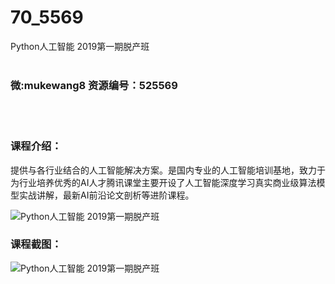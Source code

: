 # 70_5569
Python人工智能 2019第一期脱产班
<br/></br>
<h3>微:mukewang8 资源编号：525569</h3>
<br/></br>
<h3>课程介绍：</h3>
<p>提供与各行业结合的人工智能解决方案。是国内专业的人工智能培训基地，致力于为行业培养优秀的AI人才腾讯课堂主要开设了人工智能深度学习真实商业级算法模型实战讲解，最新AI前沿论文剖析等进阶课程。</p>
<p><img src="https://www.ko996.com/wp-content/uploads/img/2019/07/2-11-285x300.png" alt="Python人工智能 2019第一期脱产班"></p>
<h3>课程截图：</h3>
<p><img src="https://www.ko996.com/wp-content/uploads/img/2019/07/1-18.png" alt="Python人工智能 2019第一期脱产班"></p>
<p>&nbsp;</p>
